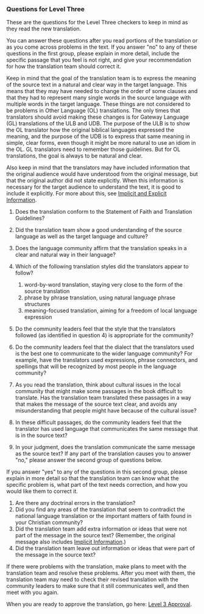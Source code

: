 
### Questions for Level Three

These are the questions for the Level Three checkers to keep in mind as they read the new translation.

You can answer these questions after you read portions of the translation or as you come across problems in the text. If you answer "no" to any of these questions in the first group, please explain in more detail, include the specific passage that you feel is not right, and give your recommendation for how the translation team should correct it.

Keep in mind that the goal of the translation team is to express the meaning of the source text in a natural and clear way in the target language. This means that they may have needed to change the order of some clauses and that they had to represent many single words in the source language with multiple words in the target language. These things are not considered to be problems in Other Language (OL) translations. The only times that translators should avoid making these changes is for Gateway Language (GL) translations of the ULB and UDB. The purpose of the ULB is to show the OL translator how the original biblical languages expressed the meaning, and the purpose of the UDB is to express that same meaning in simple, clear forms, even though it might be more natural to use an idiom in the OL. GL translators need to remember those guidelines. But for OL translations, the goal is always to be natural and clear.

Also keep in mind that the translators may have included information that the original audience would have understood from the original message, but that the original author did not state explicitly. When this information is necessary for the target audience to understand the text, it is good to include it explicitly. For more about this, see [Implicit and Explicit Information](../../translate/figs-explicit/01.md).

1. Does the translation conform to the Statement of Faith and Translation Guidelines?
1. Did the translation team show a good understanding of the source language as well as the target language and culture?
1. Does the language community affirm that the translation speaks in a clear and natural way in their language?
1. Which of the following translation styles did the translators appear to follow?

    1. word-by-word translation, staying very close to the form of the source translation
    1. phrase by phrase translation, using natural language phrase structures
    1. meaning-focused translation, aiming for a freedom of local language expression

1. Do the community leaders feel that the style that the translators followed (as identified in question 4) is appropriate for the community?
1. Do the community leaders feel that the dialect that the translators used is the best one to communicate to the wider language community? For example, have the translators used expressions, phrase connectors, and spellings that will be recognized by most people in the language community?
1. As you read the translation, think about cultural issues in the local community that might make some passages in the book difficult to translate. Has the translation team translated these passages in a way that makes the message of the source text clear, and avoids any misunderstanding that people might have because of the cultural issue?
1. In these difficult passages, do the community leaders feel that the translator has used language that communicates the same message that is in the source text?
1. In your judgment, does the translation communicate the same message as the source text? If any part of the translation causes you to answer "no," please answer the second group of questions below.

If you answer "yes" to any of the questions in this second group, please explain in more detail so that the translation team can know what the specific problem is, what part of the text needs correction, and how you would like them to correct it.

1. Are there any doctrinal errors in the translation?
1. Did you find any areas of the translation that seem to contradict the national language translation or the important matters of faith found in your Christian community?
1. Did the translation team add extra information or ideas that were not part of the message in the source text? (Remember, the original message also includes [Implicit Information](../../translate/figs-explicit/01.md).)
1. Did the translation team leave out information or ideas that were part of the message in the source text?

If there were problems with the translation, make plans to meet with the translation team and resolve these problems. After you meet with them, the translation team may need to check their revised translation with the community leaders to make sure that it still communicates well, and then meet with you again.

When you are ready to approve the translation, go here: [Level 3 Approval](../level3-approval/01.md).
